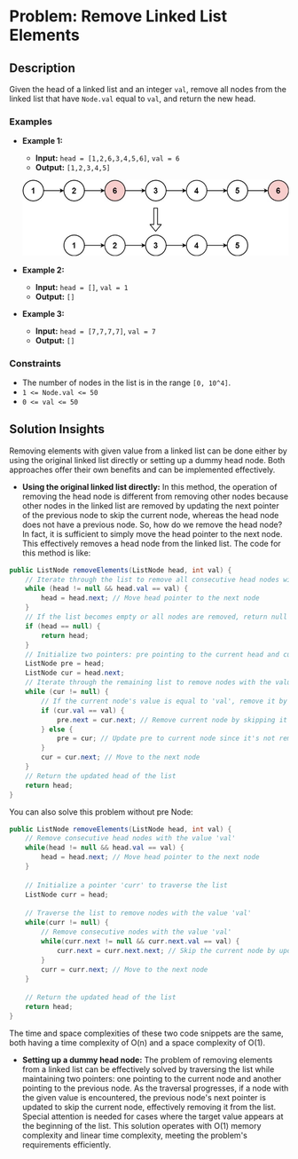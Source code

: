 # Problem: Remove Linked List Elements

## Description

Given the head of a linked list and an integer `val`, remove all nodes from the linked list that have `Node.val` equal to `val`, and return the new head.

### Examples

- **Example 1:**
  - **Input:** `head = [1,2,6,3,4,5,6]`, `val = 6`
  - **Output:** `[1,2,3,4,5]`

  ![Remove Linked List Elements Example 1](removelinked-list-ex1.jpeg)

- **Example 2:**
  - **Input:** `head = []`, `val = 1`
  - **Output:** `[]`

- **Example 3:**
  - **Input:** `head = [7,7,7,7]`, `val = 7`
  - **Output:** `[]`

### Constraints

- The number of nodes in the list is in the range `[0, 10^4]`.
- `1 <= Node.val <= 50`
- `0 <= val <= 50`

## Solution Insights

Removing elements with given value from a linked list can be done either by using the original linked list directly or setting up a dummy head node. Both approaches offer their own benefits and can be implemented effectively.

- **Using the original linked list directly:** In this method, the operation of removing the head node is different from removing other nodes because other nodes in the linked list are removed by updating the next pointer of the previous node to skip the current node, whereas the head node does not have a previous node. So, how do we remove the head node? In fact, it is sufficient to simply move the head pointer to the next node. This effectively removes a head node from the linked list. The code for this method is like:   
```java
public ListNode removeElements(ListNode head, int val) {
    // Iterate through the list to remove all consecutive head nodes with the value 'val'
    while (head != null && head.val == val) {
        head = head.next; // Move head pointer to the next node
    }
    // If the list becomes empty or all nodes are removed, return null or the current head
    if (head == null) {
        return head;
    }
    // Initialize two pointers: pre pointing to the current head and cur pointing to the next node
    ListNode pre = head;
    ListNode cur = head.next;
    // Iterate through the remaining list to remove nodes with the value 'val'
    while (cur != null) {
        // If the current node's value is equal to 'val', remove it by updating the previous node's next pointer
        if (cur.val == val) {
            pre.next = cur.next; // Remove current node by skipping it
        } else {
            pre = cur; // Update pre to current node since it's not removed
        }
        cur = cur.next; // Move to the next node
    }
    // Return the updated head of the list
    return head;
}
```   
You can also solve this problem without pre Node:   
```java
public ListNode removeElements(ListNode head, int val) {
    // Remove consecutive head nodes with the value 'val'
    while(head != null && head.val == val) {
        head = head.next; // Move head pointer to the next node
    }
    
    // Initialize a pointer 'curr' to traverse the list
    ListNode curr = head;
    
    // Traverse the list to remove nodes with the value 'val'
    while(curr != null) {
        // Remove consecutive nodes with the value 'val'
        while(curr.next != null && curr.next.val == val) {
            curr.next = curr.next.next; // Skip the current node by updating the next pointer
        }
        curr = curr.next; // Move to the next node
    }
    
    // Return the updated head of the list
    return head;
}
```   
The time and space complexities of these two code snippets are the same, both having a time complexity of O(n) and a space complexity of O(1).

- **Setting up a dummy head node:** The problem of removing elements from a linked list can be effectively solved by traversing the list while maintaining two pointers: one pointing to the current node and another pointing to the previous node. As the traversal progresses, if a node with the given value is encountered, the previous node's next pointer is updated to skip the current node, effectively removing it from the list. Special attention is needed for cases where the target value appears at the beginning of the list. This solution operates with O(1) memory complexity and linear time complexity, meeting the problem's requirements efficiently.
